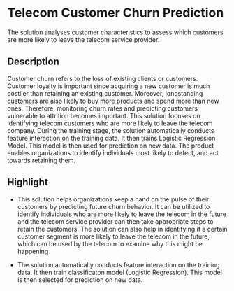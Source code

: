 # Telecom Customer Churn Prediction
The solution analyses customer characteristics to assess which customers are more likely to leave the telecom service provider.

## Description
Customer churn refers to the loss of existing clients or customers. Customer loyalty is important since acquiring a new customer is much costlier than retaining an existing customer. Moreover, longstanding customers are also likely to buy more products and spend more than new ones. Therefore, monitoring churn rates and predicting customers vulnerable to attrition becomes important. This solution focuses on identifying telecom customers who are more likely to leave the telecom company. During the training stage, the solution automatically conducts feature interaction on the training data. It then trains Logistic Regression Model. This model is then used for prediction on new data. The product enables organizations to identify individuals most likely to defect, and act towards retaining them.                             

## Highlight 
* This solution helps organizations keep a hand on the pulse of their customers by predicting future churn behavior. It can be utilized to identify individuals who are more likely to leave the telecom in the future and the telecom service provider can then take appropriate steps to retain the customers. The solution can also help in identifying if a certain customer segment is more likely to leave the telecom  in the future, which can be used by the telecom to examine why this might be happening

* The solution automatically conducts feature interaction on the training data. It then train classificaton model (Logistic Regression). This model is then selected for prediction on new data. 
